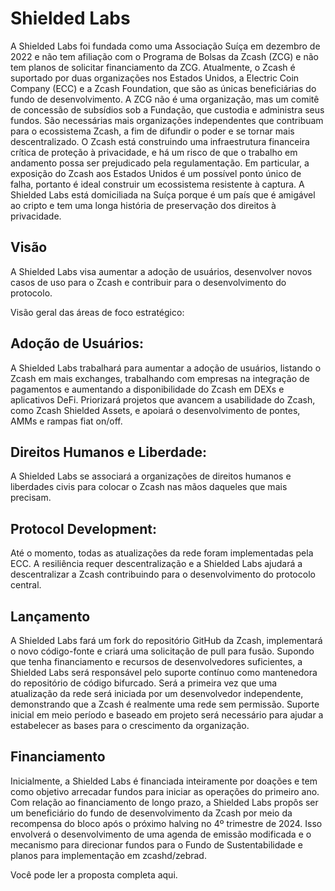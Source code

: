 # Shielded Labs

A Shielded Labs foi fundada como uma Associação Suíça em dezembro de 2022 e não tem afiliação com o Programa de Bolsas da Zcash (ZCG) e não tem planos de solicitar financiamento da ZCG.
Atualmente, o Zcash é suportado por duas organizações nos Estados Unidos, a Electric Coin Company (ECC) e a Zcash Foundation, que são as únicas beneficiárias do fundo de desenvolvimento. A ZCG não é uma organização, mas um comitê de concessão de subsídios sob a Fundação, que custodia e administra seus fundos.
São necessárias mais organizações independentes que contribuam para o ecossistema Zcash, a fim de difundir o poder e se tornar mais descentralizado.
O Zcash está construindo uma infraestrutura financeira crítica de proteção à privacidade, e há um risco de que o trabalho em andamento possa ser prejudicado pela regulamentação. Em particular, a exposição do Zcash aos Estados Unidos é um possível ponto único de falha, portanto é ideal construir um ecossistema resistente à captura.
A Shielded Labs está domiciliada na Suíça porque é um país que é amigável ao cripto e tem uma longa história de preservação dos direitos à privacidade.

## Visão

A Shielded Labs visa aumentar a adoção de usuários, desenvolver novos casos de uso para o Zcash e contribuir para o desenvolvimento do protocolo.

Visão geral das áreas de foco estratégico:

## Adoção de Usuários:

A Shielded Labs trabalhará para aumentar a adoção de usuários, listando o Zcash em mais exchanges, trabalhando com empresas na integração de pagamentos e aumentando a disponibilidade do Zcash em DEXs e aplicativos DeFi. Priorizará projetos que avancem a usabilidade do Zcash, como Zcash Shielded Assets, e apoiará o desenvolvimento de pontes, AMMs e rampas fiat on/off.


## Direitos Humanos e Liberdade:

A Shielded Labs se associará a organizações de direitos humanos e liberdades civis para colocar o Zcash nas mãos daqueles que mais precisam.


## Protocol Development:

Até o momento, todas as atualizações da rede foram implementadas pela ECC. A resiliência requer descentralização e a Shielded Labs ajudará a descentralizar a Zcash contribuindo para o desenvolvimento do protocolo central.

## Lançamento

A Shielded Labs fará um fork do repositório GitHub da Zcash, implementará o novo código-fonte e criará uma solicitação de pull para fusão. Supondo que tenha financiamento e recursos de desenvolvedores suficientes, a Shielded Labs será responsável pelo suporte contínuo como mantenedora do repositório de código 
bifurcado.
Será a primeira vez que uma atualização da rede será iniciada por um desenvolvedor independente, demonstrando que a Zcash é realmente uma rede sem permissão.
Suporte inicial em meio período e baseado em projeto será necessário para ajudar a estabelecer as bases para o crescimento da organização.

## Financiamento

Inicialmente, a Shielded Labs é financiada inteiramente por doações e tem como objetivo arrecadar fundos para iniciar as operações do primeiro ano.
Com relação ao financiamento de longo prazo, a Shielded Labs propôs ser um beneficiário do fundo de desenvolvimento da Zcash por meio da recompensa do bloco após o próximo halving no 4º trimestre de 2024.
Isso envolverá o desenvolvimento de uma agenda de emissão modificada e o mecanismo para direcionar fundos para o Fundo de Sustentabilidade e planos para implementação em zcashd/zebrad.

Você pode ler a proposta completa aqui.
